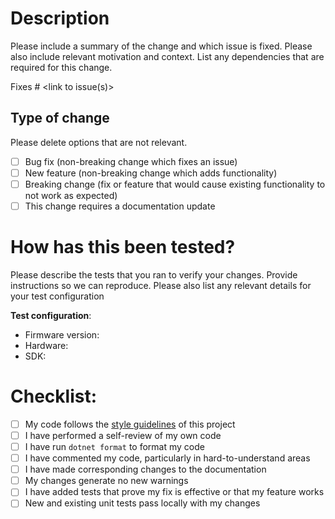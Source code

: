 # Description

Please include a summary of the change and which issue is fixed. Please also include relevant motivation and context. List any dependencies that are required for this change.

Fixes # <link to issue(s)>

## Type of change

Please delete options that are not relevant.

- [ ] Bug fix (non-breaking change which fixes an issue)
- [ ] New feature (non-breaking change which adds functionality)
- [ ] Breaking change (fix or feature that would cause existing functionality to not work as expected)
- [ ] This change requires a documentation update

# How has this been tested?

Please describe the tests that you ran to verify your changes. Provide instructions so we can reproduce. Please also list any relevant details for your test configuration

**Test configuration**:
* Firmware version:
* Hardware:
* SDK:

# Checklist:

- [ ] My code follows the [style guidelines](https://raw.githubusercontent.com/Yubico/Yubico.NET.SDK/043119ad1d19e0e6e66556c970a81d0c1aba36c8/CONTRIBUTING.md) of this project 
- [ ] I have performed a self-review of my own code
- [ ] I have run `dotnet format` to format my code
- [ ] I have commented my code, particularly in hard-to-understand areas
- [ ] I have made corresponding changes to the documentation
- [ ] My changes generate no new warnings
- [ ] I have added tests that prove my fix is effective or that my feature works
- [ ] New and existing unit tests pass locally with my changes
